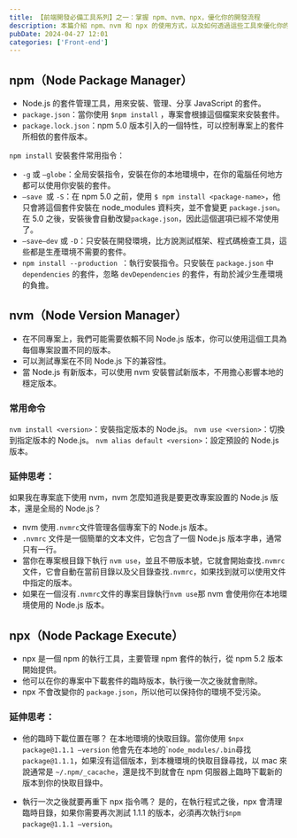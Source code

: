 ```yaml
---
title: 【前端開發必備工具系列】之一：掌握 npm、nvm、npx，優化你的開發流程
description: 本篇介紹 npm、nvm 和 npx 的使用方式，以及如何透過這些工具來優化你的開發流程。
pubDate: 2024-04-27 12:01
categories: ['Front-end']
---
```


## npm（Node Package Manager）

- Node.js 的套件管理工具，用來安裝、管理、分享 JavaScript 的套件。
- `package.json`：當你使用 `$npm install` ，專案會根據這個檔案來安裝套件。
- `package.lock.json`：npm 5.0 版本引入的一個特性，可以控制專案上的套件所相依的套件版本。

`npm install` 安裝套件常用指令：
  - `-g` 或 `—globe`：全局安裝指令，安裝在你的本地環境中，在你的電腦任何地方都可以使用你安裝的套件。
  - `—save `或 `-S`：在 npm 5.0 之前，使用 `$ npm install <package-name>`，他只會將這個套件安裝在 node_modules 資料夾，並不會變更 `package.json`。在 5.0 之後，安裝後會自動改變`package.json`，因此這個選項已經不常使用了。
  - `—save—dev` 或 `-D`：只安裝在開發環境，比方說測試框架、程式碼檢查工具，這些都是生產環境不需要的套件。
  - `npm install --production `：執行安裝指令。只安裝在 `package.json` 中 `dependencies` 的套件，忽略 `devDependencies` 的套件，有助於減少生產環境的負擔。

## nvm（Node Version Manager）

- 在不同專案上，我們可能需要依賴不同 Node.js 版本，你可以使用這個工具為每個專案設置不同的版本。
- 可以測試專案在不同 Node.js 下的兼容性。
- 當 Node.js 有新版本，可以使用 nvm 安裝嘗試新版本，不用擔心影響本地的穩定版本。

### 常用命令
`nvm install <version>`：安裝指定版本的 Node.js。
`nvm use <version>`：切換到指定版本的 Node.js。
`nvm alias default <version>`：設定預設的 Node.js 版本。

### 延伸思考：

如果我在專案底下使用 nvm，nvm 怎麼知道我是要更改專案設置的 Node.js 版本，還是全局的 Node.js？

- nvm 使用`.nvmrc`文件管理各個專案下的 Node.js 版本。
- `.nvmrc` 文件是一個簡單的文本文件，它包含了一個 Node.js 版本字串，通常只有一行。
- 當你在專案根目錄下執行 `nvm use`，並且不帶版本號，它就會開始查找`.nvmrc`文件，它會自動在當前目錄以及父目錄查找`.nvmrc`，如果找到就可以使用文件中指定的版本。
- 如果在一個沒有`.nvmrc`文件的專案目錄執行`nvm use`那 nvm 會使用你在本地環境使用的 Node.js 版本。

## npx（Node Package Execute）

- npx 是一個 npm 的執行工具，主要管理 npm 套件的執行，從 npm 5.2 版本開始提供。
- 他可以在你的專案中下載套件的臨時版本，執行後一次之後就會刪除。
- npx 不會改變你的 `package.json`，所以他可以保持你的環境不受污染。

### 延伸思考：

- 他的臨時下載位置在哪？
在本地環境的快取目錄。當你使用 `$npx package@1.1.1 —version` 他會先在本地的\``node_modules/.bin`尋找`package@1.1.1`，如果沒有這個版本，到本機環境的快取目錄尋找，以 mac 來說通常是 `~/.npm/_cacache`，還是找不到就會在 npm 伺服器上臨時下載新的版本到你的快取目錄中。

- 執行一次之後就要再重下 npx 指令嗎？
是的，在執行程式之後，npx 會清理臨時目錄，如果你需要再次測試 1.1.1 的版本，必須再次執行`$npm package@1.1.1 —version`。